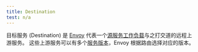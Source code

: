 ```yaml
---
title: Destination
test: n/a
---
```


目标服务 (Destination) 是 [Envoy](/zh/docs/reference/glossary/#envoy)
代表一个[源服务](/zh/docs/reference/glossary/#source)[工作负载](/zh/docs/reference/glossary/#workload)与之打交道的远程上游服务。
这些上游服务可以有多个[服务版本](/zh/docs/reference/glossary/#service)，Envoy 根据路由选择对应的版本。

